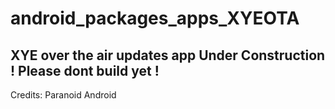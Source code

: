 android_packages_apps_XYEOTA
===============================

XYE over the air updates app
Under Construction !
Please dont build yet !
-------------------------------
Credits: Paranoid Android
